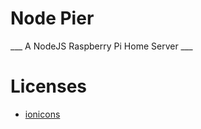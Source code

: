 # Node Pier
___ A NodeJS Raspberry Pi Home Server ___

# Licenses
- [ionicons](https://raw.githubusercontent.com/YeloPartyHat/Node-Pier/main/docs/licenses/IONICONS-LICENSE)